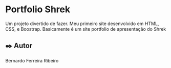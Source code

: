 # Portfolio Shrek

Um projeto divertido de fazer. Meu primeiro site desenvolvido em HTML, CSS, e Boostrap. Basicamente é um site portfolio de apresentação do Shrek



## ✒️ Autor

Bernardo Ferreira Ribeiro

